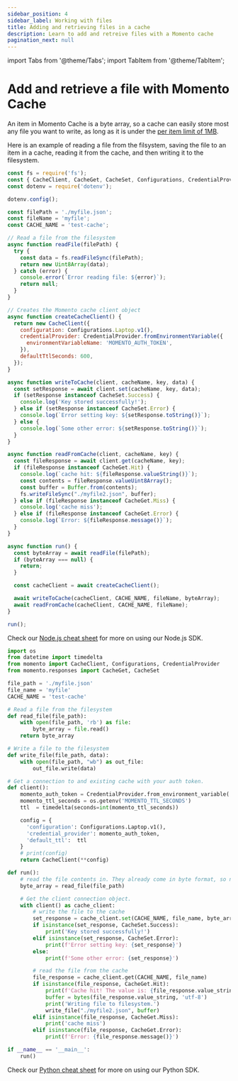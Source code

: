 ```yaml
---
sidebar_position: 4
sidebar_label: Working with files
title: Adding and retrieving files in a cache
description: Learn to add and retreive files with a Momento cache
pagination_next: null
---
```


import Tabs from '@theme/Tabs';
import TabItem from '@theme/TabItem';

# Add and retrieve a file with Momento Cache
An item in Momento Cache is a byte array, so a cache can easily store most any file you want to write, as long as it is under the [per item limit of 1MB](/manage/limits).

Here is an example of reading a file from the filsystem, saving the file to an item in a cache, reading it from the cache, and then writing it to the filesystem.
  <Tabs>
    <TabItem value="nodejs" label="Node.js" default>

```javascript
const fs = require('fs');
const { CacheClient, CacheGet, CacheSet, Configurations, CredentialProvider } = require('@gomomento/sdk');
const dotenv = require('dotenv');

dotenv.config();

const filePath = './myfile.json';
const fileName = 'myfile';
const CACHE_NAME = 'test-cache';

// Read a file from the filesystem
async function readFile(filePath) {
  try {
    const data = fs.readFileSync(filePath);
    return new Uint8Array(data);
  } catch (error) {
    console.error(`Error reading file: ${error}`);
    return null;
  }
}

// Creates the Momento cache client object
async function createCacheClient() {
  return new CacheClient({
    configuration: Configurations.Laptop.v1(),
    credentialProvider: CredentialProvider.fromEnvironmentVariable({
      environmentVariableName: 'MOMENTO_AUTH_TOKEN',
    }),
    defaultTtlSeconds: 600,
  });
}

async function writeToCache(client, cacheName, key, data) {
  const setResponse = await client.set(cacheName, key, data);
  if (setResponse instanceof CacheSet.Success) {
    console.log('Key stored successfully!');
  } else if (setResponse instanceof CacheSet.Error) {
    console.log(`Error setting key: ${setResponse.toString()}`);
  } else {
    console.log(`Some other error: ${setResponse.toString()}`);
  }
}

async function readFromCache(client, cacheName, key) {
  const fileResponse = await client.get(cacheName, key);
  if (fileResponse instanceof CacheGet.Hit) {
    console.log(`cache hit: ${fileResponse.valueString()}`);
    const contents = fileResponse.valueUint8Array();
    const buffer = Buffer.from(contents);
    fs.writeFileSync("./myfile2.json", buffer);
  } else if (fileResponse instanceof CacheGet.Miss) {
    console.log('cache miss');
  } else if (fileResponse instanceof CacheGet.Error) {
    console.log(`Error: ${fileResponse.message()}`);
  }
}

async function run() {
  const byteArray = await readFile(filePath);
  if (byteArray === null) {
    return;
  }

  const cacheClient = await createCacheClient();

  await writeToCache(cacheClient, CACHE_NAME, fileName, byteArray);
  await readFromCache(cacheClient, CACHE_NAME, fileName);
}

run();
```

Check our [Node.js cheat sheet](/develop/guides/cheat-sheets/momento-cache-nodejs-cheat-sheet.md) for more on using our Node.js SDK.
   </TabItem>
   <TabItem value="py" label="Python">

```python
import os
from datetime import timedelta
from momento import CacheClient, Configurations, CredentialProvider
from momento.responses import CacheGet, CacheSet

file_path = './myfile.json'
file_name = 'myfile'
CACHE_NAME = 'test-cache'

# Read a file from the filesystem
def read_file(file_path):
    with open(file_path, 'rb') as file:
        byte_array = file.read()
    return byte_array

# Write a file to the filesystem
def write_file(file_path, data):
    with open(file_path, "wb") as out_file:
        out_file.write(data)

# Get a connection to and existing cache with your auth token.
def client():
    momento_auth_token = CredentialProvider.from_environment_variable('MOMENTO_AUTH_TOKEN')
    momento_ttl_seconds = os.getenv('MOMENTO_TTL_SECONDS')
    ttl  = timedelta(seconds=int(momento_ttl_seconds))

    config = {
      'configuration': Configurations.Laptop.v1(),
      'credential_provider': momento_auth_token,
      'default_ttl':  ttl
    }
    # print(config)
    return CacheClient(**config)

def run():
    # read the file contents in. They already come in byte format, so no casting necessary
    byte_array = read_file(file_path)

    # Get the client connection object.
    with client() as cache_client:
        # write the file to the cache
        set_response = cache_client.set(CACHE_NAME, file_name, byte_array)
        if isinstance(set_response, CacheSet.Success):
            print('Key stored successfully!')
        elif isinstance(set_response, CacheSet.Error):
            print(f'Error setting key: {set_response}')
        else:
            print(f'Some other error: {set_response}')

        # read the file from the cache
        file_response = cache_client.get(CACHE_NAME, file_name)
        if isinstance(file_response, CacheGet.Hit):
            print(f'Cache hit! The value is: {file_response.value_string}')
            buffer = bytes(file_response.value_string, 'utf-8')
            print('Writing file to filesystem.')
            write_file("./myfile2.json", buffer)
        elif isinstance(file_response, CacheGet.Miss):
            print('cache miss')
        elif isinstance(file_response, CacheGet.Error):
            print(f'Error: {file_response.message()}')

if __name__ == '__main__':
    run()

```

Check our [Python cheat sheet](/develop/guides/cheat-sheets/momento-cache-python-cheat-sheet.md) for more on using our Python SDK.

   </TabItem>
</Tabs>
